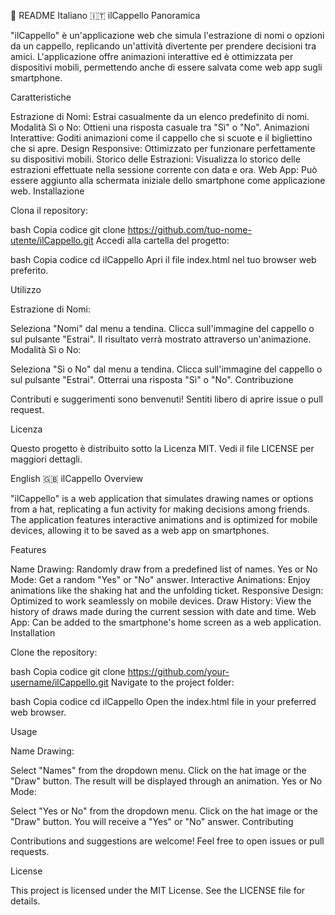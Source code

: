 📖 README
Italiano 🇮🇹
ilCappello
Panoramica

"ilCappello" è un'applicazione web che simula l'estrazione di nomi o opzioni da un cappello, replicando un'attività divertente per prendere decisioni tra amici. L'applicazione offre animazioni interattive ed è ottimizzata per dispositivi mobili, permettendo anche di essere salvata come web app sugli smartphone.

Caratteristiche

Estrazione di Nomi: Estrai casualmente da un elenco predefinito di nomi.
Modalità Sì o No: Ottieni una risposta casuale tra "Sì" o "No".
Animazioni Interattive: Goditi animazioni come il cappello che si scuote e il bigliettino che si apre.
Design Responsive: Ottimizzato per funzionare perfettamente su dispositivi mobili.
Storico delle Estrazioni: Visualizza lo storico delle estrazioni effettuate nella sessione corrente con data e ora.
Web App: Può essere aggiunto alla schermata iniziale dello smartphone come applicazione web.
Installazione

Clona il repository:

bash
Copia codice
git clone https://github.com/tuo-nome-utente/ilCappello.git
Accedi alla cartella del progetto:

bash
Copia codice
cd ilCappello
Apri il file index.html nel tuo browser web preferito.

Utilizzo

Estrazione di Nomi:

Seleziona "Nomi" dal menu a tendina.
Clicca sull'immagine del cappello o sul pulsante "Estrai".
Il risultato verrà mostrato attraverso un'animazione.
Modalità Sì o No:

Seleziona "Sì o No" dal menu a tendina.
Clicca sull'immagine del cappello o sul pulsante "Estrai".
Otterrai una risposta "Sì" o "No".
Contribuzione

Contributi e suggerimenti sono benvenuti! Sentiti libero di aprire issue o pull request.

Licenza

Questo progetto è distribuito sotto la Licenza MIT. Vedi il file LICENSE per maggiori dettagli.

English 🇬🇧
ilCappello
Overview

"ilCappello" is a web application that simulates drawing names or options from a hat, replicating a fun activity for making decisions among friends. The application features interactive animations and is optimized for mobile devices, allowing it to be saved as a web app on smartphones.

Features

Name Drawing: Randomly draw from a predefined list of names.
Yes or No Mode: Get a random "Yes" or "No" answer.
Interactive Animations: Enjoy animations like the shaking hat and the unfolding ticket.
Responsive Design: Optimized to work seamlessly on mobile devices.
Draw History: View the history of draws made during the current session with date and time.
Web App: Can be added to the smartphone's home screen as a web application.
Installation

Clone the repository:

bash
Copia codice
git clone https://github.com/your-username/ilCappello.git
Navigate to the project folder:

bash
Copia codice
cd ilCappello
Open the index.html file in your preferred web browser.

Usage

Name Drawing:

Select "Names" from the dropdown menu.
Click on the hat image or the "Draw" button.
The result will be displayed through an animation.
Yes or No Mode:

Select "Yes or No" from the dropdown menu.
Click on the hat image or the "Draw" button.
You will receive a "Yes" or "No" answer.
Contributing

Contributions and suggestions are welcome! Feel free to open issues or pull requests.

License

This project is licensed under the MIT License. See the LICENSE file for details.
